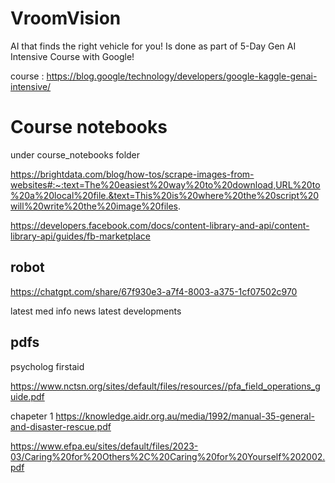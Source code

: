 # VroomVision

AI that finds the right vehicle for you! Is done as part of 5-Day Gen AI Intensive Course with Google!

course : https://blog.google/technology/developers/google-kaggle-genai-intensive/

# Course notebooks

under course_notebooks folder

https://brightdata.com/blog/how-tos/scrape-images-from-websites#:~:text=The%20easiest%20way%20to%20download,URL%20to%20a%20local%20file.&text=This%20is%20where%20the%20script%20will%20write%20the%20image%20files.

https://developers.facebook.com/docs/content-library-and-api/content-library-api/guides/fb-marketplace

## robot

https://chatgpt.com/share/67f930e3-a7f4-8003-a375-1cf07502c970

latest med info
news latest developments

## pdfs

psycholog firstaid

https://www.nctsn.org/sites/default/files/resources//pfa_field_operations_guide.pdf

chapeter 1
https://knowledge.aidr.org.au/media/1992/manual-35-general-and-disaster-rescue.pdf

https://www.efpa.eu/sites/default/files/2023-03/Caring%20for%20Others%2C%20Caring%20for%20Yourself%202002.pdf
